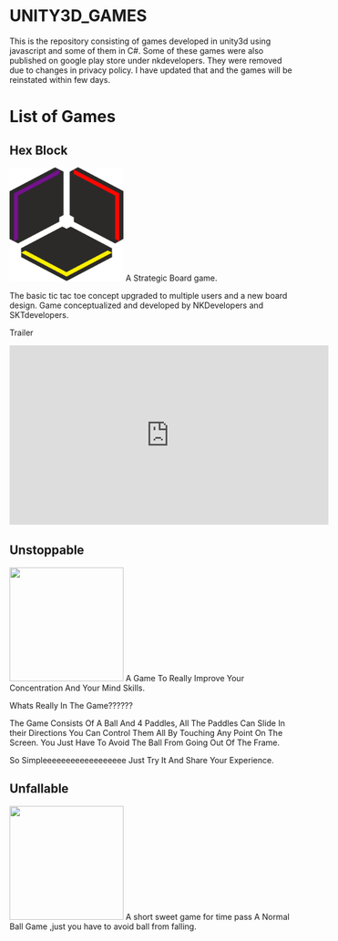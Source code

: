 # UNITY3D_GAMES
This is the repository consisting of games developed in unity3d using javascript and some of them in C#. Some of these games were also published on google play store under nkdevelopers. They were removed due to changes in privacy policy. I have updated that and the games will be reinstated within few days.

# List of Games

## Hex Block
<img src = "https://github.com/nirav1997/UNITY3D_GAMES/blob/master/Hex%20Block/Assets/Logo/IMG_4372%20(1).PNG" class="center" height="200px" width="200px">
</img>
A Strategic Board game.

The basic tic tac toe concept upgraded to multiple users and a new board design. Game conceptualized and developed by NKDevelopers and SKTdevelopers.

Trailer
<iframe width="560" height="315" src="https://www.youtube.com/embed/xZ0-vXJV6Gg" frameborder="0" allow="accelerometer; autoplay; encrypted-media; gyroscope; picture-in-picture" allowfullscreen></iframe>

## Unstoppable
<img src = "https://lh3.googleusercontent.com/vEpjQe9vH_srK84C4wVpYjmR8k7EOhO3w46uhlpaFIAsebGwI7gbK-HhpHRHEK8PiA" class="center" height="200px" width="200px">
</img>
A Game To Really Improve Your Concentration And Your Mind Skills.

Whats Really In The Game??????

The Game Consists Of A Ball And 4 Paddles,
All The Paddles Can Slide In their Directions You Can Control Them All By Touching Any Point On The Screen.
You Just Have To Avoid The Ball From Going Out Of The Frame.

So Simpleeeeeeeeeeeeeeeeee
Just Try It And Share Your Experience.

## Unfallable
<img src = "https://lh3.googleusercontent.com/wJFXXMsASIm9X9Rmxkz4FqlBdNiAvAy-M2NjGjErL-2P0vwQT5hYJXpeuJ2F3FV8jQ" height="200px" width="200px">
</img>
A short sweet game for time pass
A Normal Ball Game ,just you have to avoid ball from falling.


